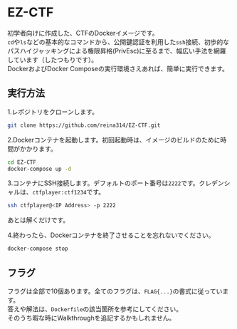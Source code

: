 # EZ-CTF
初学者向けに作成した、CTFのDockerイメージです。<br>
`cd`や`ls`などの基本的なコマンドから、公開鍵認証を利用した`ssh`接続、初歩的なパスハイジャッキングによる権限昇格(PrivEsc)に至るまで、幅広い手法を網羅しています（したつもりです）。<br>
DockerおよびDocker Composeの実行環境さえあれば、簡単に実行できます。

## 実行方法
1.レポジトリをクローンします。
```bash
git clone https://github.com/reina314/EZ-CTF.git
```
2.Dockerコンテナを起動します。初回起動時は、イメージのビルドのために時間がかかります。
```bash
cd EZ-CTF
docker-compose up -d
```
3.コンテナにSSH接続します。デフォルトのポート番号は`2222`です。クレデンシャルは、`ctfplayer:ctf1234`です。
```bash
ssh ctfplayer@<IP Address> -p 2222
```
あとは解くだけです。

4.終わったら、Dockerコンテナを終了させることを忘れないでください。
```bash
docker-compose stop
```

## フラグ
フラグは全部で10個あります。全てのフラグは、`FLAG{...}`の書式に従っています。<br>
答えや解法は、`Dockerfile`の該当箇所を参考にしてください。<br>
そのうち暇な時にWalkthroughを追記するかもしれません。

